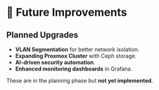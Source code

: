 # 🚀 Future Improvements

## Planned Upgrades
- **VLAN Segmentation** for better network isolation.
- **Expanding Proxmox Cluster** with Ceph storage.
- **AI-driven security automation**.
- **Enhanced monitoring dashboards** in Grafana.

These are in the planning phase but **not yet implemented**.
